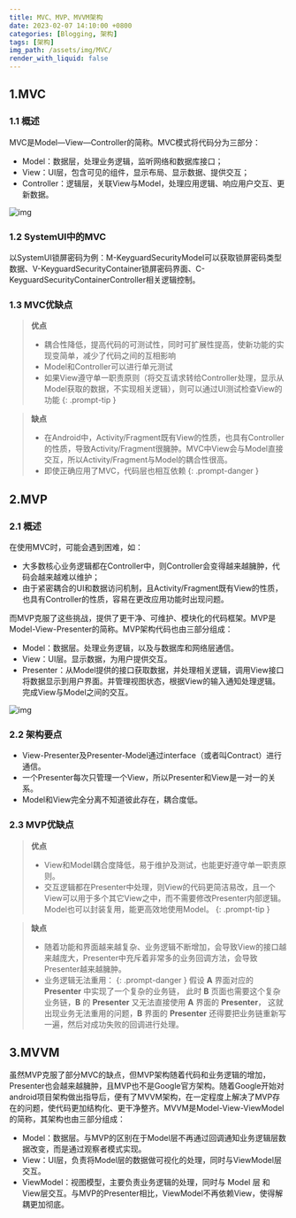 ```yaml
---
title: MVC、MVP、MVVM架构
date: 2023-02-07 14:10:00 +0800
categories: [Blogging, 架构]
tags: [架构]
img_path: /assets/img/MVC/
render_with_liquid: false
---
```



## 1.MVC

### 1.1 概述

MVC是Model—View—Controller的简称。MVC模式将代码分为三部分：

- Model：数据层，处理业务逻辑，监听网络和数据库接口；
- View：UI层，包含可见的组件，显示布局、显示数据、提供交互；
- Controller：逻辑层，关联View与Model，处理应用逻辑、响应用户交互、更新数据。

![img](1.jpg)

### 1.2 SystemUI中的MVC

以SystemUI锁屏密码为例：M-KeyguardSecurityModel可以获取锁屏密码类型数据、V-KeyguardSecurityContainer锁屏密码界面、C-KeyguardSecurityContainerController相关逻辑控制。

### 1.3 MVC优缺点

> **优点**
> 
> - 耦合性降低，提高代码的可测试性，同时可扩展性提高，使新功能的实现变简单，减少了代码之间的互相影响
> - Model和Controller可以进行单元测试
> - 如果View遵守单一职责原则（将交互请求转给Controller处理，显示从Model获取的数据，不实现相关逻辑），则可以通过UI测试检查View的功能
{: .prompt-tip }


> **缺点**
> 
> - 在Android中，Activity/Fragment既有View的性质，也具有Controller的性质，导致Activity/Fragment很臃肿。MVC中View会与Model直接交互，所以Activity/Fragment与Model的耦合性很高。
> - 即使正确应用了MVC，代码层也相互依赖
{: .prompt-danger }


## 2.MVP

### 2.1 概述

在使用MVC时，可能会遇到困难，如：

- 大多数核心业务逻辑都在Controller中，则Controller会变得越来越臃肿，代码会越来越难以维护；
- 由于紧密耦合的UI和数据访问机制，且Activity/Fragment既有View的性质，也具有Controller的性质，容易在更改应用功能时出现问题。

而MVP克服了这些挑战，提供了更干净、可维护、模块化的代码框架。MVP是Model-View-Presenter的简称。MVP架构代码也由三部分组成：

- Model：数据层。处理业务逻辑，以及与数据库和网络层通信。
- View：UI层。显示数据，为用户提供交互。
- Presenter：从Model提供的接口获取数据，并处理相关逻辑，调用View接口将数据显示到用户界面。并管理视图状态，根据View的输入通知处理逻辑。完成View与Model之间的交互。

![img](2.jpg)

### 2.2 架构要点

- View-Presenter及Presenter-Model通过interface（或者叫Contract）进行通信。
- 一个Presenter每次只管理一个View，所以Presenter和View是一对一的关系。
- Model和View完全分离不知道彼此存在，耦合度低。

### 2.3 MVP优缺点

> **优点**
> 
> - View和Model耦合度降低，易于维护及测试，也能更好遵守单一职责原则。
> - 交互逻辑都在Presenter中处理，则View的代码更简洁易改，且一个View可以用于多个其它View之中，而不需要修改Presenter内部逻辑。Model也可以封装复用，能更高效地使用Model。
{: .prompt-tip }


> **缺点**
>
> - 随着功能和界面越来越复杂、业务逻辑不断增加，会导致View的接口越来越庞大，Presenter中充斥着非常多的业务回调方法，会导致Presenter越来越臃肿。
> - 业务逻辑无法重用：
{: .prompt-danger }
> 假设 **A** 界面对应的 **Presenter** 中实现了一个复杂的业务链， 此时 **B** 页面也需要这个复杂业务链，**B** 的 **Presenter** 又无法直接使用 **A** 界面的 **Presenter**， 这就出现业务无法重用的问题，**B** 界面的 **Presenter** 还得要把业务链重新写一遍，然后对成功失败的回调进行处理。

## 3.MVVM

虽然MVP克服了部分MVC的缺点，但MVP架构随着代码和业务逻辑的增加，Presenter也会越来越臃肿，且MVP也不是Google官方架构。随着Google开始对android项目架构做出指导后，便有了MVVM架构，在一定程度上解决了MVP存在的问题，使代码更加结构化、更干净整齐。MVVM是Model-View-ViewModel的简称，其架构也由三部分组成：

- Model：数据层。与MVP的区别在于Model层不再通过回调通知业务逻辑层数据改变，而是通过观察者模式实现。
- View：UI层，负责将Model层的数据做可视化的处理，同时与ViewModel层交互。
- ViewModel：视图模型，主要负责业务逻辑的处理，同时与 Model 层 和 View层交互。与MVP的Presenter相比，ViewModel不再依赖View，使得解耦更加彻底。

